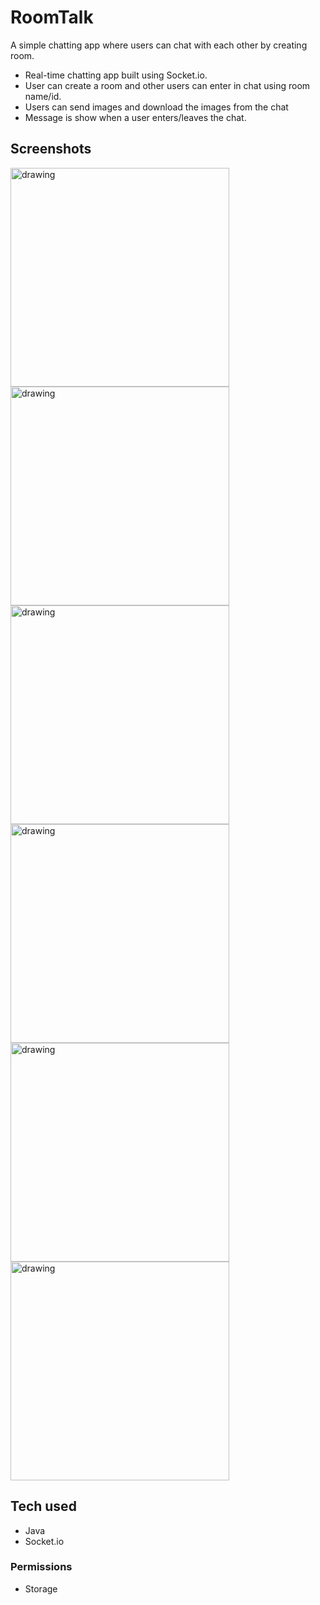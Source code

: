 # RoomTalk
A simple chatting app where users can chat with each other by creating room.

- Real-time chatting app built using Socket.io.
- User can create a room and other users can enter in chat using room name/id.
- Users can send images and download the images from the chat
- Message is show when a user enters/leaves the chat.

## Screenshots

<img src="https://user-images.githubusercontent.com/44144836/93245550-1b6ec780-f7a9-11ea-9055-2ee80ee8dd2f.PNG" alt="drawing" width="350"/> <img src="https://user-images.githubusercontent.com/44144836/93245552-1c075e00-f7a9-11ea-9d1f-da9ffb01e381.PNG" alt="drawing" alt="drawing" width="350"/>
<img src="https://user-images.githubusercontent.com/44144836/93245530-1873d700-f7a9-11ea-962d-15b87bb88a02.PNG" alt="drawing" width="350"/>
<img src="https://user-images.githubusercontent.com/44144836/93245537-19a50400-f7a9-11ea-9bf5-cd0152d53a70.PNG" alt="drawing" width="350"/>
<img src="https://user-images.githubusercontent.com/44144836/93245547-1ad63100-f7a9-11ea-8651-26cd735d6426.PNG" alt="drawing" width="350"/>
<img src="https://user-images.githubusercontent.com/44144836/93245544-1ad63100-f7a9-11ea-95ff-766a10e51768.PNG" alt="drawing" width="350"/>

## Tech used

- Java
- Socket.io

### Permissions

* Storage
